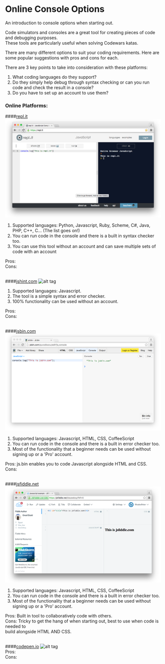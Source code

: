 # Online Console Options

An introduction to console options when starting out.

Code simulators and consoles are a great tool for creating pieces of code and debugging purposes. 
<br>These tools are particularly useful when solving Codewars katas.

There are many different options to suit your coding requirements. Here are some popular suggestions with pros and cons for each. 

There are 3 key points to take into consideration with these platforms:

  1. What coding languages do they support?
  2. Do they simply help debug through syntax checking or can you run code and check the result in a console?
  3. Do you have to set up an account to use them?

### Online Platforms:

####[repl.it](https://repl.it/)
![alt tag](https://raw.githubusercontent.com/RhodesPeter/Console-Options/Screenshots/Repl.it.png)<br>
 
  1. Supported languages: Python, Javascript, Ruby, Scheme, C#, Java, PHP, C++, C... (The list goes on!)<br>
  2. You can run code in the console and there is a built in syntax checker too.<br>
  3. You can use this tool without an account and can save multiple sets of code with an account<br>

Pros:<br>
Cons:
<br>
<br>

####[jshint.com](http://jshint.com)
![alt tag](https://github.com/RhodesPeter/Online-Console-Options/blob/Screenshots/jshint.com.png)<br>

  1. Supported languages: Javascript. <br>
  2. The tool is a simple syntax and error checker. <br>
  3. 100% functionality can be used without an account. <br>

Pros:<br>
Cons:
<br>
<br>

####[jsbin.com](https://jsbin.com)
![alt tag](https://github.com/RhodesPeter/Console-Options/blob/Screenshots/jsbin.com.png)<br>

  1. Supported languages: Javascript, HTML, CSS, CoffeeScript<br>
  2. You can run code in the console and there is a built in error checker too.<br>
  3. Most of the functionality that a beginner needs can be used without signing up or a 'Pro' account.<br>

Pros: js.bin enables you to code Javascript alongside HTML and CSS. <br>
Cons:
<br>
<br>

####[jsfiddle.net](https://jsfiddle.net/)
![alt tag](https://github.com/RhodesPeter/Console-Options/blob/Screenshots/jsfiddle.png)<br>

 1. Supported languages: Javascript, HTML, CSS, CoffeeScript<br>
 2. You can run code in the console and there is a built in error checker too.<br>
 3. Most of the functionality that a beginner needs can be used without signing up or a 'Pro' account.<br>

Pros: Built in tool to collaboratively code with others.<br>
Cons: Tricky to get the hang of when starting out, best to use when code is needed to <br>
build alongside HTML AND CSS. 
<br>
<br>

####[codepen.io](http://codepen.io/nullobject/pen/rAbio)
![alt tag](https://github.com/RhodesPeter/Online-Console-Options/blob/Screenshots/codepen.io.png)<br>
Pros:<br>
Cons:
<br>
<br>
